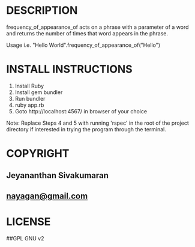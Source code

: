 # DESCRIPTION
frequency_of_appearance_of acts on a phrase with a parameter of a word and returns the number of times that word appears in the phrase.

Usage i.e. "Hello World".frequency_of_appearance_of("Hello")

# INSTALL INSTRUCTIONS
1. Install Ruby
2. Install gem bundler
3. Run bundler
4. ruby app.rb
5. Goto http://localhost:4567/ in browser of your choice

Note: Replace Steps 4 and 5 with running 'rspec' in the root of the project directory if interested in trying the program through the terminal.

# COPYRIGHT
## Jeyananthan Sivakumaran
## nayagan@gmail.com

# LICENSE
##GPL GNU v2
